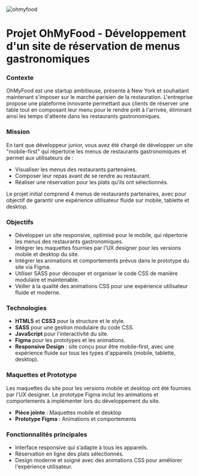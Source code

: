 ![ohmyfood](https://github.com/user-attachments/assets/d90da454-697c-4178-b9f2-3b49e40002cb)

# Projet OhMyFood - Développement d'un site de réservation de menus gastronomiques

### Contexte

OhMyFood est une startup ambitieuse, présente à New York et souhaitant maintenant s'imposer sur le marché parisien de la restauration. L'entreprise propose une plateforme innovante permettant aux clients de réserver une table tout en composant leur menu pour le rendre prêt à l'arrivée, éliminant ainsi les temps d'attente dans les restaurants gastronomiques.

### Mission

En tant que développeur junior, vous avez été chargé de développer un site "mobile-first" qui répertorie les menus de restaurants gastronomiques et permet aux utilisateurs de :

- Visualiser les menus des restaurants partenaires.
- Composer leur repas avant de se rendre au restaurant.
- Réaliser une réservation pour les plats qu'ils ont sélectionnés.

Le projet initial comprend 4 menus de restaurants partenaires, avec pour objectif de garantir une expérience utilisateur fluide sur mobile, tablette et desktop.

### Objectifs

- Développer un site responsive, optimisé pour le mobile, qui répertorie les menus des restaurants gastronomiques.
- Intégrer les maquettes fournies par l'UX designer pour les versions mobile et desktop du site.
- Intégrer les animations et comportements prévus dans le prototype du site via Figma.
- Utiliser SASS pour découper et organiser le code CSS de manière modulaire et maintenable.
- Veiller à la qualité des animations CSS pour une expérience utilisateur fluide et moderne.

### Technologies

- **HTML5** et **CSS3** pour la structure et le style.
- **SASS** pour une gestion modulaire du code CSS.
- **JavaScript** pour l'interactivité du site.
- **Figma** pour les prototypes et les animations.
- **Responsive Design** : site conçu pour être mobile-first, avec une expérience fluide sur tous les types d'appareils (mobile, tablette, desktop).

### Maquettes et Prototype

Les maquettes du site pour les versions mobile et desktop ont été fournies par l'UX designer. Le prototype Figma inclut les animations et comportements à implémenter lors du développement du site.

- **Pièce jointe** : Maquettes mobile et desktop
- **Prototype Figma** : Animations et comportements

### Fonctionnalités principales

- Interface responsive qui s’adapte à tous les appareils.
- Réservation en ligne des plats sélectionnés.
- Design moderne et soigné avec des animations CSS pour améliorer l'expérience utilisateur.
